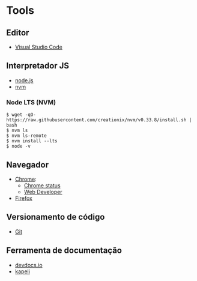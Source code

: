 # Tools

## Editor

- [Visual Studio Code](http://code.visualstudio.com)

## Interpretador JS

- [node.js](https://nodejs.org/en/)
- [nvm](https://github.com/creationix/nvm)

### Node LTS (NVM)

```
$ wget -qO- https://raw.githubusercontent.com/creationix/nvm/v0.33.8/install.sh | bash
$ nvm ls
$ nvm ls-remote
$ nvm install --lts
$ node -v
```

## Navegador

- [Chrome](https://www.google.com/chrome/browser/index.html):
  - [Chrome status](https://www.chromestatus.com/features)
  - [Web Developer](https://chrome.google.com/webstore/detail/web-developer/bfbameneiokkgbdmiekhjnmfkcnldhhm)
- [Firefox](https://www.mozilla.org/en-US/firefox/new/)

## Versionamento de código

- [Git](https://git-scm.com/)

## Ferramenta de documentação

- [devdocs.io](http://devdocs.io/javascript)
- [kapeli](https://kapeli.com/mdn_offline)
